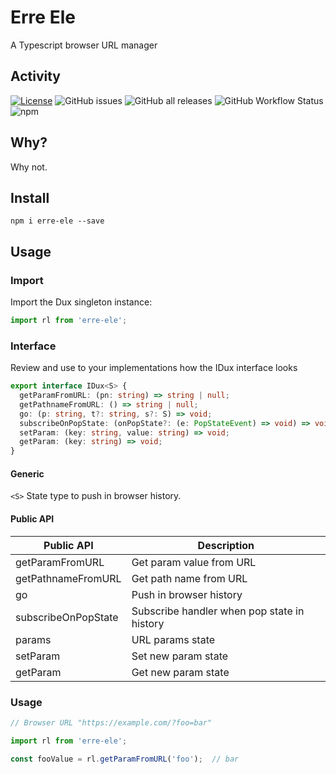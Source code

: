 # Erre Ele
A Typescript  browser  URL manager

## Activity
[![License](https://img.shields.io/github/license/javierlopezdeancos/dux?style=flat-square)](LICENSE)
![GitHub issues](https://img.shields.io/github/issues-raw/javierlopezdeancos/dux?style=flat)
![GitHub all releases](https://img.shields.io/github/downloads/javierlopezdeancos/dux/total)
![GitHub Workflow Status](https://img.shields.io/github/workflow/status/javierlopezdeancos/dux/publish-dux-in-npm-on-release)
![npm](https://img.shields.io/npm/v/dux)

## Why?

Why not.

## Install

```
npm i erre-ele --save
```

## Usage

### Import

Import the Dux singleton instance:

```typescript
import rl from 'erre-ele';
```

### Interface
Review and use to your implementations how the IDux interface looks

```typescript
export interface IDux<S> {
  getParamFromURL: (pn: string) => string | null;
  getPathnameFromURL: () => string | null;
  go: (p: string, t?: string, s?: S) => void;
  subscribeOnPopState: (onPopState?: (e: PopStateEvent) => void) => void;
  setParam: (key: string, value: string) => void;
  getParam: (key: string) => void;
}
```

#### Generic
`<S>` State type to push in browser history.

#### Public API

| Public API           | Description                                  |
|----------------------|----------------------------------------------|
| getParamFromURL      | Get param value from URL                     |
| getPathnameFromURL   | Get path name from URL                       |
| go                   | Push in browser history                      |
| subscribeOnPopState  | Subscribe handler when pop state in history  |
| params               | URL params state                             |
| setParam             | Set new param state                          |
| getParam             | Get new param state                          |

### Usage

```typescript
// Browser URL "https://example.com/?foo=bar"

import rl from 'erre-ele';

const fooValue = rl.getParamFromURL('foo');  // bar
```
